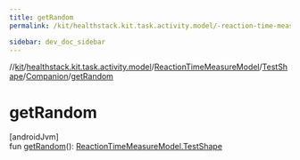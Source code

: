 ```yaml
---
title: getRandom
permalink: /kit/healthstack.kit.task.activity.model/-reaction-time-measure-model/-test-shape/-companion/get-random.html

sidebar: dev_doc_sidebar
---
```

//[kit](../../../../../index.html)/[healthstack.kit.task.activity.model](../../../index.html)/[ReactionTimeMeasureModel](../../index.html)/[TestShape](../index.html)/[Companion](index.html)/[getRandom](get-random.html)



# getRandom



[androidJvm]\
fun [getRandom](get-random.html)(): [ReactionTimeMeasureModel.TestShape](../index.html)




